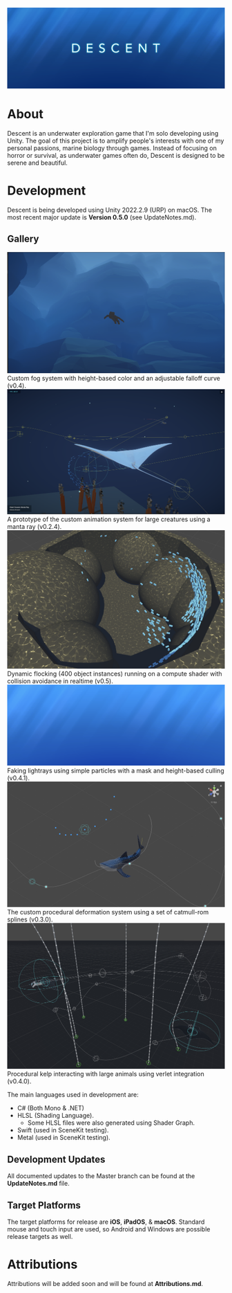 ![](https://raw.githubusercontent.com/rvishwajith/Descent/main/Thumbnails/thumbnail.png)

# About
Descent is an underwater exploration game that I'm solo developing using Unity.
The goal of this project is to amplify people's interests with one of my personal passions, marine biology through games. Instead of focusing on horror or survival, as underwater games often do, Descent is designed to be serene and beautiful.

# Development
Descent is being developed using Unity 2022.2.9 (URP) on macOS. The most recent major update is **Version 0.5.0** (see UpdateNotes.md).

## Gallery
![](https://raw.githubusercontent.com/rvishwajith/Descent/main/Thumbnails/v0-4-0-fog2.png)
Custom fog system with height-based color and an adjustable falloff curve (v0.4).
![](https://raw.githubusercontent.com/rvishwajith/Descent/main/Thumbnails/v0-2-4.png)
A prototype of the custom animation system for large creatures using a manta ray (v0.2.4).
![](https://raw.githubusercontent.com/rvishwajith/Descent/main/Thumbnails/v0-5-0-boids.png)
Dynamic flocking (400 object instances) running on a compute shader with collision avoidance in realtime (v0.5).
![](https://raw.githubusercontent.com/rvishwajith/Descent/main/Thumbnails/v0-4-1-godrays.png)
Faking lightrays using simple particles with a mask and height-based culling (v0.4.1).
![](https://raw.githubusercontent.com/rvishwajith/Descent/main/Thumbnails/spline-animation-demo.png)
The custom procedural deformation system using a set of catmull-rom splines (v0.3.0).
![](https://raw.githubusercontent.com/rvishwajith/Descent/main/Thumbnails/v0-4-0-verlet-kelp2.png)
Procedural kelp interacting with large animals using verlet integration (v0.4.0).

The main languages used in development are:
- C# (Both Mono & .NET)
- HLSL (Shading Language).
  - Some HLSL files were also generated using Shader Graph.
- Swift (used in SceneKit testing).
- Metal (used in SceneKit testing).

## Development Updates
All documented updates to the Master branch can be found at the **UpdateNotes.md** file.

## Target Platforms
The target platforms for release are **iOS**, **iPadOS**, & **macOS**. Standard mouse and touch input are used, so Android and Windows are possible release targets as well.

# Attributions
Attributions will be added soon and will be found at **Attributions.md**.